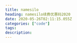 ```yaml
---
title: namesilo 
heading: namesilo续费优惠码2020
date: 2020-05-26T02:11:15.055Z
categories: ["code"]
tags: 
description: 
---
```


